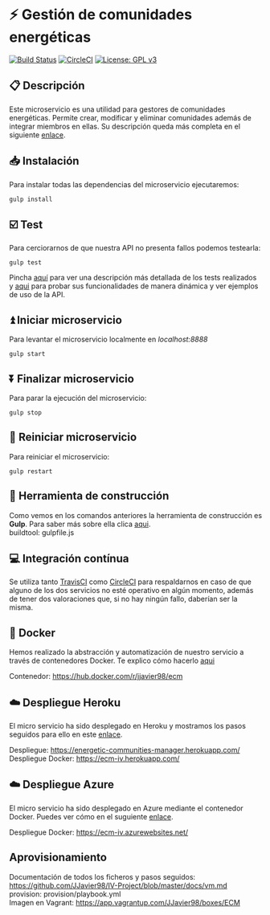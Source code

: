 # :zap: Gestión de comunidades energéticas

[![Build Status](https://travis-ci.org/JJavier98/IV-Project.svg?branch=master)](https://travis-ci.org/JJavier98/IV-Project) [![CircleCI](https://circleci.com/gh/JJavier98/IV-Project.svg?style=svg)](https://circleci.com/gh/JJavier98/IV-Project) [![License: GPL v3](https://img.shields.io/badge/License-GPLv3-blue.svg)](https://www.gnu.org/licenses/gpl-3.0)

## :clipboard: Descripción
Este microservicio es una utilidad para gestores de comunidades energéticas. Permite crear, modificar y eliminar comunidades además de integrar miembros en ellas.
Su descripción queda más completa en el siguiente [enlace](https://github.com/JJavier98/IV-Project/blob/master/docs/objetivo_proyecto.md).

## :inbox_tray: Instalación
Para instalar todas las dependencias del microservicio ejecutaremos:
```
gulp install
```

## :ballot_box_with_check: Test
Para cerciorarnos de que nuestra API no presenta fallos podemos testearla:
```
gulp test
```
Pincha [aquí](https://github.com/JJavier98/IV-Project/blob/master/docs/tests.md) para ver una descripción más detallada de los tests realizados y [aqui](https://ecm-iv.herokuapp.com/api-docs/) para probar sus funcionalidades de manera dinámica y ver ejemplos de uso de la API.

## :arrow_double_up: Iniciar microservicio
Para levantar el microservicio localmente en _localhost:8888_
```
gulp start
```

## :arrow_double_down: Finalizar microservicio
Para parar la ejecución del microservicio:
```
gulp stop
```

## :repeat: Reiniciar microservicio
Para reiniciar el microservicio:
```
gulp restart
```

## :hammer: Herramienta de construcción
Como vemos en los comandos anteriores la herramienta de construcción es **Gulp**. Para saber más sobre ella clica [aqui](https://github.com/JJavier98/IV-Project/blob/master/docs/herramienta_de_construccion.md).  
buildtool: gulpfile.js

## :computer: Integración contínua
Se utiliza tanto [TravisCI](https://github.com/JJavier98/IV-Project/blob/master/docs/integracion_continua.md) como [CircleCI](https://github.com/JJavier98/IV-Project/blob/master/docs/integracion_continua.md) para respaldarnos en caso de que alguno de los dos servicios no esté operativo en algún momento, además de tener dos valoraciones que, si no hay ningún fallo, daberían ser la misma.

## :whale2: Docker
Hemos realizado la abstracción y automatización de nuestro servicio a través de contenedores Docker. Te explico cómo hacerlo [aqui](https://github.com/JJavier98/IV-Project/blob/master/docs/docker.md)

Contenedor: https://hub.docker.com/r/jjavier98/ecm

## :cloud: Despliegue Heroku
El micro servicio ha sido desplegado en Heroku y mostramos los pasos seguidos para ello en este [enlace](https://github.com/JJavier98/IV-Project/blob/master/docs/heroku.md).

Despliegue: https://energetic-communities-manager.herokuapp.com/  
Despliegue Docker: https://ecm-iv.herokuapp.com/

## :cloud: Despliegue Azure
El micro servicio ha sido desplegado en Azure mediante el contenedor Docker. Puedes ver cómo en el suguiente [enlace](https://github.com/JJavier98/IV-Project/blob/master/docs/azure.md).

Despliegue Docker: https://ecm-iv.azurewebsites.net/

## Aprovisionamiento
Documentación de todos los ficheros y pasos seguidos: https://github.com/JJavier98/IV-Project/blob/master/docs/vm.md  
provision: provision/playbook.yml  
Imagen en Vagrant: https://app.vagrantup.com/JJavier98/boxes/ECM
